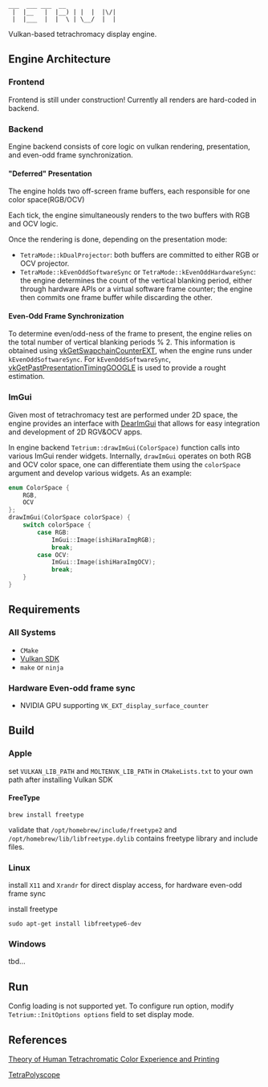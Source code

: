 ```
___  ___ ___  __
 |  |__   |  |__) | |  |  |\/|
 |  |___  |  |  \ | \__/  |  |

```

Vulkan-based tetrachromacy display engine.
## Engine Architecture

### Frontend

Frontend is still under construction! Currently all renders are hard-coded in backend.

### Backend

Engine backend consists of core logic on vulkan rendering, presentation, and even-odd
frame synchronization. 

#### "Deferred" Presentation

The engine holds two off-screen frame buffers, each responsible for one color space(RGB/OCV)

Each tick, the engine simultaneously renders to the two buffers with RGB and OCV logic.

Once the rendering is done, depending on the presentation mode:

- `TetraMode::kDualProjector`: both buffers are committed to either RGB or OCV projector.
- `TetraMode::kEvenOddSoftwareSync` or `TetraMode::kEvenOddHardwareSync`: the engine determines the
  count of the vertical blanking period, either through hardware APIs or a virtual software frame
  counter; the engine then commits one frame buffer while discarding the other.

#### Even-Odd Frame Synchronization

To determine even/odd-ness of the frame to present, the engine relies on the total number of
vertical blanking periods % 2. This information is obtained using [vkGetSwapchainCounterEXT](https://registry.khronos.org/vulkan/specs/1.3-extensions/man/html/vkGetSwapchainCounterEXT.html), when the engine runs under `kEvenOddSoftwareSync`. 
For `kEvenOddSoftwareSync`, [vkGetPastPresentationTimingGOOGLE](https://registry.khronos.org/vulkan/specs/1.3-extensions/man/html/vkGetPastPresentationTimingGOOGLE.html) is used to provide a rought estimation.

### ImGui

Given most of tetrachromacy test are performed under 2D space, the engine provides an interface 
with [DearImGui](https://github.com/ocornut/imgui) that allows for easy integration and development
of 2D RGV&OCV apps.

In engine backend `Tetrium::drawImGui(ColorSpace)` function calls into various ImGui render widgets.
Internally, `drawImGui` operates on both RGB and OCV color space, one can differentiate them using
the `colorSpace` argument and develop various widgets. As an example:

```cpp
enum ColorSpace {
    RGB,
    OCV
};
drawImGui(ColorSpace colorSpace) {
    switch colorSpace {
        case RGB:
            ImGui::Image(ishiHaraImgRGB);
            break;
        case OCV:
            ImGui::Image(ishiHaraImgOCV);
            break;
    }
}
```


## Requirements

### All Systems

- `CMake`
- [Vulkan SDK](https://vulkan.lunarg.com/)
- `make` or `ninja`

### Hardware Even-odd frame sync

- NVIDIA GPU supporting `VK_EXT_display_surface_counter`

## Build

### Apple

set `VULKAN_LIB_PATH` and `MOLTENVK_LIB_PATH` in `CMakeLists.txt` to your own path after installing Vulkan SDK

#### FreeType

`brew install freetype`

validate that `/opt/homebrew/include/freetype2` and `/opt/homebrew/lib/libfreetype.dylib`
contains freetype library and include files.

### Linux

install `X11` and `Xrandr` for direct display access, for hardware even-odd frame sync

install freetype

`sudo apt-get install libfreetype6-dev`


### Windows

tbd...

## Run

Config loading is not supported yet. To configure run option, modify `Tetrium::InitOptions options`
field to set display mode.

## References

[Theory of Human Tetrachromatic Color Experience and Printing](https://dl.acm.org/doi/10.1145/3658232)

[TetraPolyscope](https://github.com/i-geng/polyscope)
